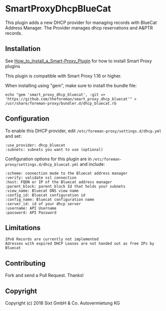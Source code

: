 # SmartProxyDhcpBlueCat

This plugin adds a new DHCP provider for managing records with BlueCat Address Manager.
The Provider manages dhcp reservations and A&PTR records.

## Installation

See [How_to_Install_a_Smart-Proxy_Plugin](http://projects.theforeman.org/projects/foreman/wiki/How_to_Install_a_Smart-Proxy_Plugin)
for how to install Smart Proxy plugins

This plugin is compatible with Smart Proxy 1.16 or higher.

When installing using "gem", make sure to install the bundle file:

    echo "gem 'smart_proxy_dhcp_bluecat', :git => 'https://github.com/theforeman/smart_proxy_dhcp_bluecat'" > /usr/share/foreman-proxy/bundler.d/dhcp_bluecat.rb

## Configuration

To enable this DHCP provider, edit `/etc/foreman-proxy/settings.d/dhcp.yml` and set:

    :use_provider: dhcp_bluecat
    :subnets: subnets you want to use (optional)

Configuration options for this plugin are in `/etc/foreman-proxy/settings.d/dhcp_bluecat.yml` and include:

    :scheme: connection mode to the Bluecat address manager
    :verify: validate ssl connection
    :host: FQDN or IP of the Bluecat address manager
    :parent_block: parent_block Id that holds your subnets
    :view_name: Bluecat DNS view name
    :config_id: Bluecat configuration id
    :config_name: Bluecat configuration name
    :server_id: id of your dhcp server
    :username: API Username
    :password: API Password

## Limitations
    IPv6 Records are currently not implemented
    Adresses with expired DHCP Leases are not handed out as free IPs by Bluecat

## Contributing

Fork and send a Pull Request. Thanks!

## Copyright

Copyright (c) 2018 Sixt GmbH & Co. Autovermietung KG
